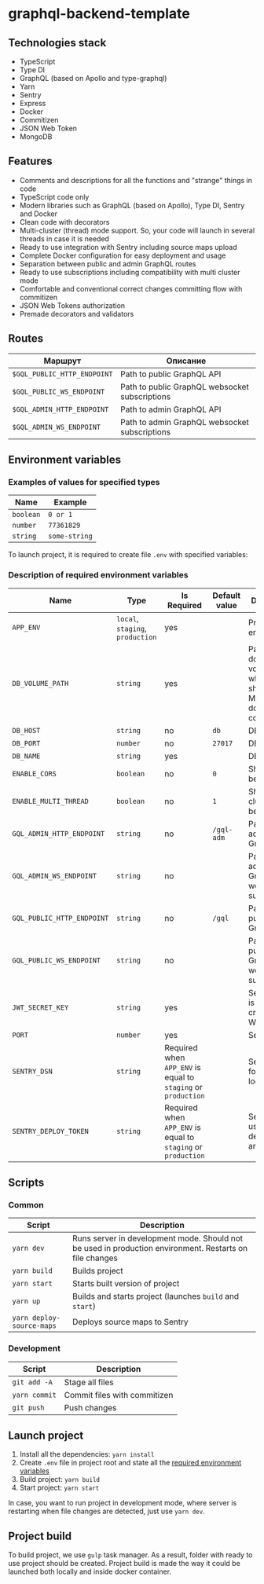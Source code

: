 # graphql-backend-template

## Technologies stack

- TypeScript
- Type DI
- GraphQL (based on Apollo and type-graphql)
- Yarn
- Sentry
- Express
- Docker
- Commitizen
- JSON Web Token
- MongoDB

## Features
- Comments and descriptions for all the functions and "strange" things in
code
- TypeScript code only
- Modern libraries such as GraphQL (based on Apollo), Type DI, Sentry and Docker
- Clean code with decorators
- Multi-cluster (thread) mode support. So, your code will launch in several
threads in case it is needed
- Ready to use integration with Sentry including source maps upload
- Complete Docker configuration for easy deployment and usage
- Separation between public and admin GraphQL routes
- Ready to use subscriptions including compatibility with multi
cluster mode
- Comfortable and conventional correct changes committing flow with commitizen
- JSON Web Tokens authorization
- Premade decorators and validators

## Routes

| Маршрут | Описание |
|---|---|
| `$GQL_PUBLIC_HTTP_ENDPOINT` | Path to public GraphQL API |
| `$GQL_PUBLIC_WS_ENDPOINT` | Path to public GraphQL websocket subscriptions |
| `$GQL_ADMIN_HTTP_ENDPOINT` | Path to admin GraphQL API |
| `$GQL_ADMIN_WS_ENDPOINT` | Path to admin GraphQL websocket subscriptions |

## Environment variables

### Examples of values for specified types

| Name | Example |
|---|---|
| `boolean` | `0 or 1` |
| `number` | `77361829` |
| `string` | `some-string` |

To launch project, it is required to create file `.env` with
specified variables:

### Description of required environment variables

| Name | Type | Is Required | Default value | Description |
|---|---|---|---|---|
| `APP_ENV` | `local`, `staging`, `production` | yes | | Project environment |
| `DB_VOLUME_PATH` | `string` | yes | | Path to docker volume which will be shared with MongoDB docker container |
| `DB_HOST` | `string` | no | `db` | DB host |
| `DB_PORT` | `number` | no | `27017` | DB port | 
| `DB_NAME` | `string` | yes | | DB name |
| `ENABLE_CORS` | `boolean` | no | `0` | Should CORS be enabled |
| `ENABLE_MULTI_THREAD` | `boolean` | no | `1` | Should multi cluster mode be enabled |
| `GQL_ADMIN_HTTP_ENDPOINT` | `string` | no | `/gql-adm` | Path to admin GraphQL API |
| `GQL_ADMIN_WS_ENDPOINT` | `string` | no | | Path to admin GraphQL websocket subscriptions |
| `GQL_PUBLIC_HTTP_ENDPOINT` | `string` | no | `/gql` | Path to public GraphQL API |
| `GQL_PUBLIC_WS_ENDPOINT` | `string` | no | | Path to public GraphQL websocket subscriptions |
| `JWT_SECRET_KEY` | `string` | yes | | Secret which is used to create JSON Web Tokens |
| `PORT` | `number` | yes | | Server port |
| `SENTRY_DSN` | `string` | Required when `APP_ENV` is equal to `staging` or `production` | | Sentry DSN for error logging |
| `SENTRY_DEPLOY_TOKEN` | `string` | Required when `APP_ENV` is equal to `staging` or `production` | | Sentry token used while deploying artifacts |

## Scripts

### Common

| Script | Description |
| --- | --- |
| `yarn dev` | Runs server in development mode. Should not be used in production environment. Restarts on file changes |
| `yarn build` | Builds project |
| `yarn start` | Starts built version of project |
| `yarn up` | Builds and starts project (launches `build` and `start`) |
| `yarn deploy-source-maps` | Deploys source maps to Sentry |

### Development

| Script | Description |
| --- | --- |
| `git add -A` | Stage all files |
| `yarn commit` | Commit files with commitizen |
| `git push` | Push changes |

## Launch project

1. Install all the dependencies: `yarn install`
2. Create `.env` file in project root and state all the [required environment variables](#переменные-окружения)
3. Build project: `yarn build`
4. Start project: `yarn start`

In case, you want to run project in development mode, where server is 
restarting when file changes are detected, just use `yarn dev`.

## Project build

To build project, we use `gulp` task manager. As a result, folder with ready 
to use project should be created. Project build is made the way it could be 
launched both locally and inside docker container.
